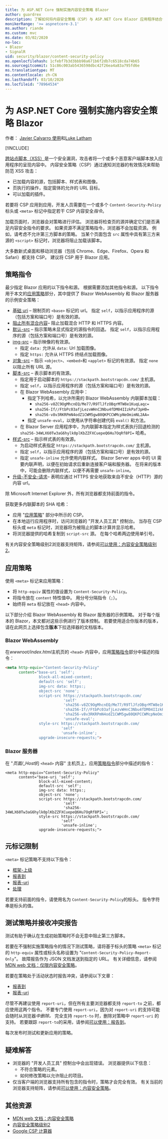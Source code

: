 ```yaml
---
title: 为 ASP.NET Core 强制实施内容安全策略 Blazor
author: guardrex
description: 了解如何将内容安全策略（CSP）与 ASP.NET Core Blazor 应用程序结合使用，以帮助防范跨站点脚本（XSS）攻击。
monikerRange: '>= aspnetcore-3.1'
ms.author: riande
ms.custom: mvc
ms.date: 03/02/2020
no-loc:
- Blazor
- SignalR
uid: security/blazor/content-security-policy
ms.openlocfilehash: 1cfebf7b3d3bbb98a671b6f2db7c6518cda74b65
ms.sourcegitcommit: 51c86c003ab5436598dbc42f26ea4a83a795fd6e
ms.translationtype: MT
ms.contentlocale: zh-CN
ms.lasthandoff: 03/10/2020
ms.locfileid: "78964534"
---
```

# <a name="enforce-a-content-security-policy-for-aspnet-core-opno-locblazor"></a>为 ASP.NET Core 强制实施内容安全策略 Blazor

作者： [Javier Calvarro 使用](https://github.com/javiercn)和[Luke Latham](https://github.com/guardrex)

[!INCLUDE[](~/includes/blazorwasm-preview-notice.md)]

[跨站点脚本（XSS）](xref:security/cross-site-scripting)是一个安全漏洞，攻击者将一个或多个恶意客户端脚本放入应用程序的呈现内容中。 内容安全策略（CSP）通过通知浏览器的有效情况来帮助防范 XSS 攻击：

* 已加载内容的源，包括脚本、样式表和图像。
* 页执行的操作，指定窗体的允许的 URL 目标。
* 可以加载的插件。

若要将 CSP 应用到应用，开发人员需要在一个或多个 `Content-Security-Policy` 标头或 `<meta>` 标记中指定若干 CSP 内容安全*指令*。

加载页面时，浏览器会对策略进行评估。 浏览器将检查页的源并确定它们是否满足内容安全指令的要求。 如果资源不满足策略指令，浏览器不会加载资源。 例如，请考虑不允许第三方脚本的策略。 当某个页面包含 `src` 属性中具有第三方来源的 `<script>` 标记时，浏览器将阻止加载该脚本。

大多数新式桌面和移动浏览器（包括 Chrome、Edge、Firefox、Opera 和 Safari）都支持 CSP。 建议将 CSP 用于 Blazor 应用。

## <a name="policy-directives"></a>策略指令

最少指定 Blazor 应用的以下指令和源。 根据需要添加其他指令和源。 以下指令用于本文的[应用策略](#apply-the-policy)部分，其中提供了 Blazor WebAssembly 和 Blazor 服务器的示例安全策略：

* [基础 uri](https://developer.mozilla.org/docs/Web/HTTP/Headers/Content-Security-Policy/base-uri) &ndash; 限制页的 `<base>` 标记的 url。 指定 `self`，以指示应用程序的源（包括方案和端口号）是有效的源。
* [阻止所有混合内容](https://developer.mozilla.org/docs/Web/HTTP/Headers/Content-Security-Policy/block-all-mixed-content)&ndash; 阻止加载混合 HTTP 和 HTTPS 内容。
* [默认-src](https://developer.mozilla.org/docs/Web/HTTP/Headers/Content-Security-Policy/default-src) &ndash; 指示策略未显式指定的源指令的回退。 指定 `self`，以指示应用程序的源（包括方案和端口号）是有效的源。
* [img-src](https://developer.mozilla.org/docs/Web/HTTP/Headers/Content-Security-Policy/img-src) &ndash; 指示映像的有效源。
  * 指定 `data:` 允许从 `data:` Url 加载图像。
  * 指定 `https:` 允许从 HTTPS 终结点加载图像。
* [对象-src](https://developer.mozilla.org/docs/Web/HTTP/Headers/Content-Security-Policy/object-src) &ndash; 指示 `<object>`、`<embed>`和 `<applet>` 标记的有效源。 指定 `none` 以阻止所有 URL 源。
* [脚本-src](https://developer.mozilla.org/docs/Web/HTTP/Headers/Content-Security-Policy/script-src) &ndash; 表示脚本的有效源。
  * 指定用于启动脚本的 `https://stackpath.bootstrapcdn.com/` 主机源。
  * 指定 `self`，以指示应用程序的源（包括方案和端口号）是有效的源。
  * 在 Blazor WebAssembly 应用中：
    * 指定下列哈希，以允许所需的 Blazor WebAssembly 内联脚本加载：
      * `sha256-v8ZC9OgMhcnEQ/Me77/R9TlJfzOBqrMTW8e1KuqLaqc=`
      * `sha256-If//FtbPc03afjLezvWHnC3Nbu4fDM04IIzkPaf3pH0=`
      * `sha256-v8v3RKRPmN4odZ1CWM5gw80QKPCCWMcpNeOmimNL2AA=`
    * 指定 `unsafe-eval`，以使用从字符串创建代码 `eval()` 和方法。
  * 在 Blazor Server 应用程序中，为内联脚本指定为样式表执行回退检测的 `sha256-34WLX60Tw3aG6hylk0plKbZZFXCuepeQ6Hu7OqRf8PI=` 哈希。
* [样式-src](https://developer.mozilla.org/docs/Web/HTTP/Headers/Content-Security-Policy/style-src) &ndash; 指示样式表的有效源。
  * 为启动样式表指定 `https://stackpath.bootstrapcdn.com/` 主机源。
  * 指定 `self`，以指示应用程序的源（包括方案和端口号）是有效的源。
  * 指定 `unsafe-inline` 允许使用内联样式。 Blazor Server apps 中的 UI 需要内联声明，以便在初始请求后重新连接客户端和服务器。 在将来的版本中，可能会删除内联样式，以便不再需要 `unsafe-inline`。
* [升级-不安全-请求](https://developer.mozilla.org/docs/Web/HTTP/Headers/Content-Security-Policy/upgrade-insecure-requests)&ndash; 表明应通过 HTTPS 安全地获取来自不安全（HTTP）源的内容 url。

除 Microsoft Internet Explorer 外，所有浏览器都支持前面的指令。

获取更多内联脚本的 SHA 哈希：

* 应用 "[应用策略](#apply-the-policy)" 部分中所示的 CSP。
* 在本地运行应用程序时，访问浏览器的 "开发人员工具" 控制台。 当存在 CSP 标头或 `meta` 标记时，浏览器将为被阻止的脚本计算并显示哈希。
* 将浏览器提供的哈希复制到 `script-src` 源。 在每个哈希两边使用单引号。

有关内容安全策略级别2浏览器支持矩阵，请参阅[可以使用：内容安全策略级别 2](https://www.caniuse.com/#feat=contentsecuritypolicy2)。

## <a name="apply-the-policy"></a>应用策略

使用 `<meta>` 标记来应用策略：

* 将 `http-equiv` 属性的值设置为 `Content-Security-Policy`。
* 将指令放在 `content` 特性值中。 用分号分隔指令（`;`）。
* 始终将 `meta` 标记放在 `<head>` 内容中。

以下部分介绍 Blazor WebAssembly 和 Blazor 服务器的示例策略。 对于每个版本的 Blazor，本文都对这些示例进行了版本控制。 若要使用适合你版本的版本，请在此网页上选择包含**版本**下拉选择器的文档版本。

### <a name="opno-locblazor-webassembly"></a>Blazor WebAssembly

在*wwwroot/index.html*主机页的 `<head>` 内容中，应用[策略指令](#policy-directives)部分中描述的指令：

```html
<meta http-equiv="Content-Security-Policy" 
      content="base-uri 'self';
               block-all-mixed-content;
               default-src 'self';
               img-src data: https:;
               object-src 'none';
               script-src https://stackpath.bootstrapcdn.com/ 
                          'self' 
                          'sha256-v8ZC9OgMhcnEQ/Me77/R9TlJfzOBqrMTW8e1KuqLaqc=' 
                          'sha256-If//FtbPc03afjLezvWHnC3Nbu4fDM04IIzkPaf3pH0=' 
                          'sha256-v8v3RKRPmN4odZ1CWM5gw80QKPCCWMcpNeOmimNL2AA=' 
                          'unsafe-eval';
               style-src https://stackpath.bootstrapcdn.com/
                         'self'
                         'unsafe-inline';
               upgrade-insecure-requests;">
```

### <a name="opno-locblazor-server"></a>Blazor 服务器

在 "*页面/_Host*的 `<head>` 内容" 主机页上，应用[策略指令](#policy-directives)部分中描述的指令：

```cshtml
<meta http-equiv="Content-Security-Policy" 
      content="base-uri 'self';
               block-all-mixed-content;
               default-src 'self';
               img-src data: https:;
               object-src 'none';
               script-src https://stackpath.bootstrapcdn.com/ 
                          'self' 
                          'sha256-34WLX60Tw3aG6hylk0plKbZZFXCuepeQ6Hu7OqRf8PI=';
               style-src https://stackpath.bootstrapcdn.com/
                         'self' 
                         'unsafe-inline';
               upgrade-insecure-requests;">
```

## <a name="meta-tag-limitations"></a>元标记限制

`<meta>` 标记策略不支持以下指令：

* [框架-上级](https://developer.mozilla.org/docs/Web/HTTP/Headers/Content-Security-Policy/frame-ancestors)
* [报表到](https://developer.mozilla.org/docs/Web/HTTP/Headers/Content-Security-Policy/report-to)
* [报表-uri](https://developer.mozilla.org/docs/Web/HTTP/Headers/Content-Security-Policy/report-uri)
* [处理](https://developer.mozilla.org/docs/Web/HTTP/Headers/Content-Security-Policy/sandbox)

若要支持前面的指令，请使用名为 `Content-Security-Policy`的标头。 指令字符串是标头的值。

## <a name="test-a-policy-and-receive-violation-reports"></a>测试策略并接收冲突报告

测试有助于确认在生成初始策略时不会无意中阻止第三方脚本。

若要在不强制实施策略指令的情况下测试策略，请将基于标头的策略 `<meta>` 标记的 `http-equiv` 属性或标头名称设置为 "`Content-Security-Policy-Report-Only`"。 故障报告作为 JSON 文档发送到指定的 URL。 有关详细信息，请参阅[MDN web 文档：仅限内容安全策略](https://developer.mozilla.org/docs/Web/HTTP/Headers/Content-Security-Policy-Report-Only)。

若要在策略处于活动状态时报告冲突，请参阅以下文章：

* [报表到](https://developer.mozilla.org/docs/Web/HTTP/Headers/Content-Security-Policy/report-to)
* [报表-uri](https://developer.mozilla.org/docs/Web/HTTP/Headers/Content-Security-Policy/report-uri)

尽管不再建议使用 `report-uri`，但在所有主要浏览器都支持 `report-to` 之前，都应使用这两个指令。 不要专门使用 `report-uri`，因为对 `report-uri` 的支持可能会随时从浏览器*中删除。* 完全支持 `report-to` 时，删除对策略中 `report-uri` 的支持。 若要跟踪 `report-to`的采用，请参阅[可以使用：报告到](https://caniuse.com/#feat=mdn-http_headers_csp_content-security-policy_report-to)。

每次发布时测试和更新应用的策略。

## <a name="troubleshoot"></a>疑难解答

* 浏览器的 "开发人员工具" 控制台中会出现错误。 浏览器提供以下信息：
  * 不符合策略的元素。
  * 如何修改策略以允许阻止的项目。
* 仅当客户端的浏览器支持所有包含的指令时，策略才会完全有效。 有关当前的浏览器支持矩阵，请参阅[可以使用：内容安全策略](https://caniuse.com/#search=Content-Security-Policy)。

## <a name="additional-resources"></a>其他资源

* [MDN web 文档：内容安全策略](https://developer.mozilla.org/docs/Web/HTTP/Headers/Content-Security-Policy)
* [内容安全策略级别2](https://www.w3.org/TR/CSP2/)
* [Google CSP 计算器](https://csp-evaluator.withgoogle.com/)
